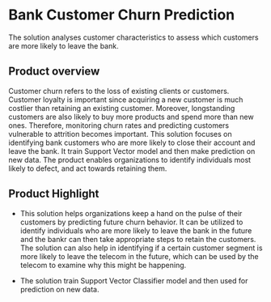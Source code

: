 # Bank Customer Churn Prediction
The solution analyses customer characteristics to assess which customers are more likely to leave the bank.


## Product overview

Customer churn refers to the loss of existing clients or customers. Customer loyalty is important since acquiring a new customer is much costlier than retaining an existing customer. Moreover, longstanding customers are also likely to buy more products and spend more than new ones. Therefore, monitoring churn rates and predicting customers vulnerable to attrition becomes important. This solution focuses on identifying bank customers who are more likely to close their account and leave the bank. It train Support Vector model and then  make prediction on new data. The product enables organizations to identify individuals most likely to defect, and act towards retaining them.                             

## Product Highlight 

* This solution helps organizations keep a hand on the pulse of their customers by predicting future churn behavior. It can be utilized to identify individuals who are more likely to leave the bank in the future and the bankr can then take appropriate steps to retain the customers. The solution can also help in identifying if a certain customer segment is more likely to leave the telecom  in the future, which can be used by the telecom to examine why this might be happening.

* The solution train Support Vector Classifier model and then used for prediction on new data. 

